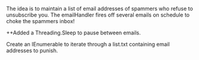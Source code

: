 The idea is to maintain a list of email addresses of spammers who refuse to unsubscribe you.
The emailHandler fires off several emails on schedule to choke the spammers inbox!

++Added a Threading.Sleep to pause between emails.

Create an IEnumerable to iterate through a list.txt containing email addresses to punish.
